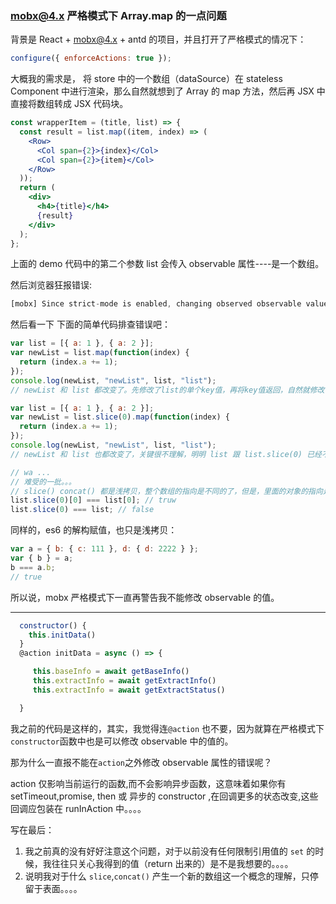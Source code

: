 ### mobx@4.x 严格模式下 Array.map 的一点问题

背景是 React + mobx@4.x + antd 的项目，并且打开了严格模式的情况下：

```js
configure({ enforceActions: true });
```

大概我的需求是， 将 store 中的一个数组（dataSource）在 stateless Component 中进行渲染，那么自然就想到了 Array 的 map 方法，然后再 JSX 中直接将数组转成 JSX 代码块。

```jsx
const wrapperItem = (title, list) => {
  const result = list.map((item, index) => (
    <Row>
      <Col span={2}>{index}</Col>
      <Col span={2}>{item}</Col>
    </Row>
  ));
  return (
    <div>
      <h4>{title}</h4>
      {result}
    </div>
  );
};
```

上面的 demo 代码中的第二个参数 list 会传入 observable 属性----是一个数组。

然后浏览器狂报错误:

```js
[mobx] Since strict-mode is enabled, changing observed observable values outside actions is not allowed. Please wrap the code in an `action` if this change is intended. Tried to modify: SupernatantStore@13.data.baseInfo
```

然后看一下 下面的简单代码排查错误吧：

```js
var list = [{ a: 1 }, { a: 2 }];
var newList = list.map(function(index) {
  return (index.a += 1);
});
console.log(newList, "newList", list, "list");
// newList 和 list 都改变了。先修改了list的单个key值，再将key值返回，自然就修改了两个

var list = [{ a: 1 }, { a: 2 }];
var newList = list.slice(0).map(function(index) {
  return (index.a += 1);
});
console.log(newList, "newList", list, "list");
// newList 和 list 也都改变了，关键很不理解，明明 list 跟 list.slice(0) 已经不是指向同一个数组，为什么list.slice(0) 修改内容还会引发list 也改变？

// wa ...
// 难受的一批。。。
// slice() concat() 都是浅拷贝，整个数组的指向是不同的了，但是，里面的对象的指向是同一个，所以其实在map里执行的函数，操作的对象还是同一个。。。
list.slice(0)[0] === list[0]; // truw
list.slice(0) === list; // false
```

同样的，es6 的解构赋值，也只是浅拷贝：

```js
var a = { b: { c: 111 }, d: { d: 2222 } };
var { b } = a;
b === a.b;
// true
```

所以说，mobx 严格模式下一直再警告我不能修改 observable 的值。

---

```js
  constructor() {
    this.initData()
  }
  @action initData = async () => {

     this.baseInfo = await getBaseInfo()
     this.extractInfo = await getExtractInfo()
     this.extractInfo = await getExtractStatus()

  }
```

我之前的代码是这样的，其实，我觉得连`@action` 也不要，因为就算在严格模式下`constructor`函数中也是可以修改 observable 中的值的。

那为什么一直报不能在`action`之外修改 observable 属性的错误呢？

action 仅影响当前运行的函数,而不会影响异步函数，这意味着如果你有 setTimeout,promise, then 或 异步的 constructor ,在回调更多的状态改变,这些回调应包装在 runInAction 中。。。。

写在最后：

1. 我之前真的没有好好注意这个问题，对于以前没有任何限制引用值的 `set` 的时候，我往往只关心我得到的值（return 出来的）是不是我想要的。。。。
2. 说明我对于什么 `slice`,`concat()` 产生一个新的数组这一个概念的理解，只停留于表面。。。。

